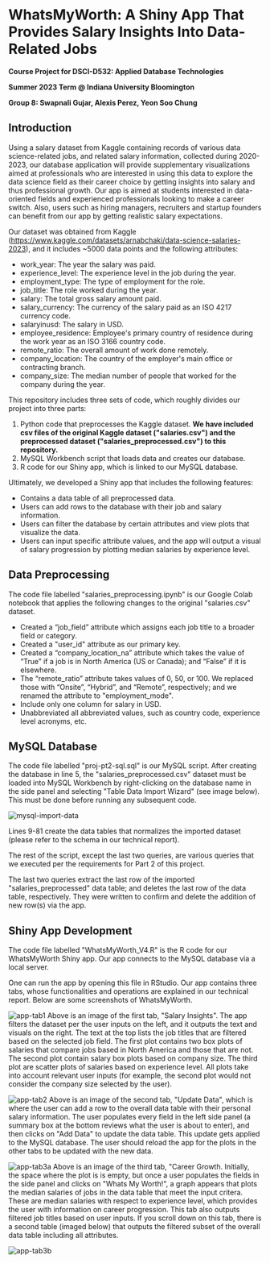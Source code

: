# **WhatsMyWorth: A Shiny App That Provides Salary Insights Into Data-Related Jobs**

**Course Project for DSCI-D532: Applied Database Technologies**

**Summer 2023 Term @ Indiana University Bloomington**

**Group 8: Swapnali Gujar, Alexis Perez, Yeon Soo Chung**

## Introduction
Using a salary dataset from Kaggle containing records of various data science-related jobs, and related salary information, collected during 2020-2023, our database application will provide supplementary visualizations aimed at professionals who are interested in using this data to explore the data science field as their career choice by getting insights into salary and thus professional growth. Our app is aimed at students interested in data-oriented fields and experienced professionals looking to make a career switch. Also, users such as hiring managers, recruiters and startup founders can benefit from our app by getting realistic salary expectations.

Our dataset was obtained from Kaggle (https://www.kaggle.com/datasets/arnabchaki/data-science-salaries-2023), and it includes ~5000 data points and the following attributes:

+ work_year: The year the salary was paid.
+ experience_level: The experience level in the job during the year.
+ employment_type: The type of employment for the role.
+ job_title: The role worked during the year.
+ salary: The total gross salary amount paid.
+ salary_currency: The currency of the salary paid as an ISO 4217 currency code.
+ salaryinusd: The salary in USD.
+ employee_residence: Employee's primary country of residence during the work year as an ISO 3166 country code.
+ remote_ratio: The overall amount of work done remotely.
+ company_location: The country of the employer's main office or contracting branch.
+ company_size: The median number of people that worked for the company during the year.

This repository includes three sets of code, which roughly divides our project into three parts:

1. Python code that preprocesses the Kaggle dataset. **We have included csv files of the original Kaggle dataset ("salaries.csv") and the preprocessed dataset ("salaries_preprocessed.csv") to this repository.**
2. MySQL Workbench script that loads data and creates our database.
3. R code for our Shiny app, which is linked to our MySQL database.

Ultimately, we developed a Shiny app that includes the following features:

+ Contains a data table of all preprocessed data.
+ Users can add rows to the database with their job and salary information.
+ Users can filter the database by certain attributes and view plots that visualize the data.
+ Users can input specific attribute values, and the app will output a visual of salary progression by plotting median salaries by experience level.


## Data Preprocessing
The code file labelled "salaries_preprocessing.ipynb" is our Google Colab notebook that applies the following changes to the original "salaries.csv" dataset.

+ Created a “job_field” attribute which assigns each job title to a broader field or category.
+ Created a "user_id" attribute as our primary key.
+ Created a “company_location_na” attribute which takes the value of “True” if a job is in North America (US or Canada); and “False” if it is elsewhere.
+ The “remote_ratio” attribute takes values of 0, 50, or 100. We replaced those with “Onsite”, “Hybrid”, and “Remote”, respectively; and we renamed the attribute to "employment_mode".
+ Include only one column for salary in USD.
+ Unabbreviated all abbreviated values, such as country code, experience level acronyms, etc.


## MySQL Database
The code file labelled "proj-pt2-sql.sql" is our MySQL script. After creating the database in line 5, the "salaries_preprocessed.csv" dataset must be loaded into MySQL Workbench by right-clicking on the database name in the side panel and selecting "Table Data Import Wizard" (see image below). This must be done before running any subsequent code.

![mysql-import-data](https://github.com/adtgroup8/project/assets/137223955/514f908e-9073-43f6-825a-1967227a5f3b)

Lines 9-81 create the data tables that normalizes the imported dataset (please refer to the schema in our technical report).

The rest of the script, except the last two queries, are various queries that we executed per the requirements for Part 2 of this project.

The last two queries extract the last row of the imported "salaries_preprocessed" data table; and deletes the last row of the data table, respectively. They were written to confirm and delete the addition of new row(s) via the app.


## Shiny App Development
The code file labelled "WhatsMyWorth_V4.R" is the R code for our WhatsMyWorth Shiny app. Our app connects to the MySQL database via a local server.

One can run the app by opening this file in RStudio. Our app contains three tabs, whose functionalities and operations are explained in our technical report. Below are some screenshots of WhatsMyWorth.

![app-tab1](https://github.com/adtgroup8/project/assets/137223955/f2a9dff6-3afe-4da4-b1d0-2410a47d7a28)
Above is an image of the first tab, "Salary Insights". The app filters the dataset per the user inputs on the left, and it outputs the text and visuals on the right. The text at the top lists the job titles that are filtered based on the selected job field. The first plot contains two box plots of salaries that compare jobs based in North America and those that are not. The second plot contain salary box plots based on company size. The third plot are scatter plots of salaries based on experience level. All plots take into account relevant user inputs (for example, the second plot would not consider the company size selected by the user).

![app-tab2](https://github.com/adtgroup8/project/assets/137223955/200318b6-6527-47de-abe2-64eae1328fd2)
Above is an image of the second tab, "Update Data", which is where the user can add a row to the overall data table with their personal salary information. The user populates every field in the left side panel (a summary box at the bottom reviews what the user is about to enter), and then clicks on "Add Data" to update the data table. This update gets applied to the MySQL database. The user should reload the app for the plots in the other tabs to be updated with the new data.

![app-tab3a](https://github.com/adtgroup8/project/assets/137223955/16944ac6-593a-416c-8e2c-d4bc0b227e85)
Above is an image of the third tab, "Career Growth. Initially, the space where the plot is is empty, but once a user populates the fields in the side panel and clicks on "Whats My Worth!", a graph appears that plots the median salaries of jobs in the data table that meet the input critera. These are median salaries with respect to experience level, which provides the user with information on career progression. This tab also outputs filtered job titles based on user inputs. If you scroll down on this tab, there is a second table (imaged below) that outputs the filtered subset of the overall data table including all attributes.

![app-tab3b](https://github.com/adtgroup8/project/assets/137223955/65efb9c7-5e5a-4905-a8f5-7dfd7d4a240f)
